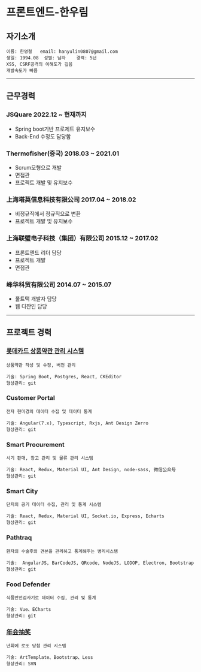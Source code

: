 # 프론트엔드-한우림

## 자기소개

```
이름: 한영철   email: hanyulin0807@gmail.com
생일: 1994.08  성별: 남자    경력: 5년
XSS, CSRF공격의 이해도가 깊음
개발속도가 빠름
```

----

## 근무경력

### JSQuare 2022.12 ~ 현재까지

- Spring boot기반 프로제트 유지보수
- Back-End 수정도 담당함

### Thermofisher(중국) 2018.03 ~ 2021.01

- Scrum모형으로 개발
- 면접관
- 프로젝트 개발 및 유지보수

### 上海塔莫信息科技有限公司 2017.04 ~ 2018.02

- 비정규직에서 정규직으로 변환
- 프로젝트 개발 및 유지보수

### 上海联璧电子科技（集团）有限公司 2015.12 ~ 2017.02

- 프론트엔드 리더 담당
- 프로젝트 개발
- 면접관

### 峰华科贸有限公司 2014.07 ~ 2015.07

- 풀트택 개발자 담당
- 웹 디잔인 담당

----

## 프로젝트 경력

### [롯데카드 상품약관 관리 시스템](http://34.64.196.29:3000/#/login)

```
상품약관 작성 및 수정, 버전 관리

기술: Spring Boot, Postgres, React, CKEditor
형상관리: git
```

### Customer Portal

```
전자 현미경의 데이터 수집 및 데이터 통계

기술: Angular(7.x), Typescript, Rxjs, Ant Design Zerro
형상관리: git
```

### Smart Procurement

```
시기 판매, 창고 관리 및 물류 관리 시스템

기술: React, Redux, Material UI, Ant Design, node-sass, 微信公众号
형상관리: git
```

### Smart City

```
단지의 공기 데이터 수집, 관리 및 통계 시스템

기술: React, Redux, Material UI, Socket.io, Express, Echarts
형상관리: git
```

### Pathtraq

```
환자의 수술후의 견본을 관리하고 통계해주는 병리시스템

기술:  AngularJS, BarCodeJS, QRcode, NodeJS, LODOP, Electron, Bootstrap
형상관리: git
```

### Food Defender

```
식품안전검사기로 데이터 수집, 관리 및 통계

기술: Vue、ECharts
형상관리: git
```

### [年会抽奖](https://github.com/gksdnfla/bigScreen)

```
년회에 로또 당첨 관리 시스템

기술: ArtTemplate、Bootstrap、Less
형상관리: SVN
```
